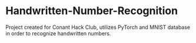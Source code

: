 # Handwritten-Number-Recognition
Project created for Conant Hack Club, utilizes PyTorch and MNIST database in order to recognize handwritten numbers.
